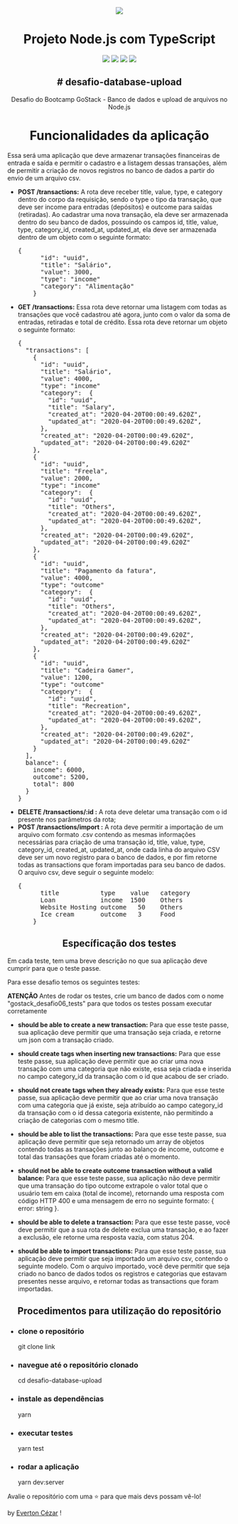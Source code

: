<p align="center">
  <img src=https://camo.githubusercontent.com/d25397e9df01fe7882dcc1cbc96bdf052ffd7d0c/68747470733a2f2f73746f726167652e676f6f676c65617069732e636f6d2f676f6c64656e2d77696e642f626f6f7463616d702d676f737461636b2f6865616465722d6465736166696f732e706e67>
</p>

<center><h1><strong>Projeto Node.js com TypeScript</strong></h1></center>

<p align="center">
  <img src="https://img.shields.io/badge/tech-Back--end-brown">
  <img src="https://img.shields.io/badge/framework-NodeJS-green">
  <img src="https://img.shields.io/badge/framework-TypeScript-blue">
  <img src="https://img.shields.io/badge/source-Rocketseat-blueviolet">
</p>

<center><h2># desafio-database-upload</h2></center>
<center><p>Desafio do Bootcamp GoStack - Banco de dados e upload de arquivos no Node.js</p></center>




<center><h1>Funcionalidades da aplicação</h1></center>
<p>
Essa será uma aplicação que deve armazenar transações financeiras de entrada e saída e permitir o cadastro e a listagem dessas transações, além de permitir a criação de novos registros no banco de dados a partir do envio de um arquivo csv.<p>
<ul>
    <li><strong>POST /transactions:</strong> A rota deve receber title, value, type, e category dentro do corpo da requisição, sendo o type o tipo da transação, que deve ser income para entradas (depósitos) e outcome para saídas (retiradas). Ao cadastrar uma nova transação, ela deve ser armazenada dentro do seu banco de dados, possuindo os campos id, title, value, type, category_id, created_at, updated_at, ela deve ser armazenada dentro de um objeto com o seguinte formato:
    <div ><pre>{
      <span ><span >"</span>id<span >"</span></span>: <span ><span >"</span>uuid<span >"</span></span>,
      <span ><span >"</span>title<span >"</span></span>: <span ><span >"</span>Salário<span >"</span></span>,
      <span ><span >"</span>value<span >"</span></span>: <span >3000</span>,
      <span ><span >"</span>type<span >"</span></span>: <span ><span >"</span>income<span >"</span></span>
      <span ><span >"</span>category<span >"</span></span>: <span ><span >"</span>Alimentação<span >"</span></span>
    }</pre></div>
    </li>
    <li><strong>GET /transactions:</strong> Essa rota deve retornar uma listagem com todas as transações que você cadastrou até agora, junto com o valor da soma de entradas, retiradas e total de crédito. Essa rota deve retornar um objeto o seguinte formato:
    <div ><pre>{
  <span ><span >"</span>transactions<span >"</span></span>: [
    {
      <span ><span >"</span>id<span >"</span></span>: <span ><span >"</span>uuid<span >"</span></span>,
      <span ><span >"</span>title<span >"</span></span>: <span ><span >"</span>Salário<span >"</span></span>,
      <span ><span >"</span>value<span >"</span></span>: <span >4000</span>,
      <span ><span >"</span>type<span >"</span></span>: <span ><span >"</span>income<span >"</span></span>
      <span ><span >"</span>category<span >"</span></span>: <span ></span> {
        <span ><span >"</span>id<span >"</span></span>: <span ><span >"</span>uuid<span >"</span></span>,
        <span ><span >"</span>title<span >"</span></span>: <span ><span >"</span>Salary<span >"</span></span>,
        <span ><span >"</span>created_at<span >"</span></span>: <span ><span >"</span>2020-04-20T00:00:49.620Z<span >"</span></span>,
        <span ><span >"</span>updated_at<span >"</span></span>: <span ><span >"</span>2020-04-20T00:00:49.620Z<span >"</span></span>,
      },
      <span ><span >"</span>created_at<span >"</span></span>: <span ><span >"</span>2020-04-20T00:00:49.620Z<span >"</span></span>,
      <span ><span >"</span>updated_at<span >"</span></span>: <span ><span >"</span>2020-04-20T00:00:49.620Z<span >"</span></span>
    },
    {
      <span ><span >"</span>id<span >"</span></span>: <span ><span >"</span>uuid<span >"</span></span>,
      <span ><span >"</span>title<span >"</span></span>: <span ><span >"</span>Freela<span >"</span></span>,
      <span ><span >"</span>value<span >"</span></span>: <span >2000</span>,
      <span ><span >"</span>type<span >"</span></span>: <span ><span >"</span>income<span >"</span></span>
      <span ><span >"</span>category<span >"</span></span>: <span ></span> {
        <span ><span >"</span>id<span >"</span></span>: <span ><span >"</span>uuid<span >"</span></span>,
        <span ><span >"</span>title<span >"</span></span>: <span ><span >"</span>Others<span >"</span></span>,
        <span ><span >"</span>created_at<span >"</span></span>: <span ><span >"</span>2020-04-20T00:00:49.620Z<span >"</span></span>,
        <span ><span >"</span>updated_at<span >"</span></span>: <span ><span >"</span>2020-04-20T00:00:49.620Z<span >"</span></span>,
      },
      <span ><span >"</span>created_at<span >"</span></span>: <span ><span >"</span>2020-04-20T00:00:49.620Z<span >"</span></span>,
      <span ><span >"</span>updated_at<span >"</span></span>: <span ><span >"</span>2020-04-20T00:00:49.620Z<span >"</span></span>
    },
    {
      <span ><span >"</span>id<span >"</span></span>: <span ><span >"</span>uuid<span >"</span></span>,
      <span ><span >"</span>title<span >"</span></span>: <span ><span >"</span>Pagamento da fatura<span >"</span></span>,
      <span ><span >"</span>value<span >"</span></span>: <span >4000</span>,
      <span ><span >"</span>type<span >"</span></span>: <span ><span >"</span>outcome<span >"</span></span>
      <span ><span >"</span>category<span >"</span></span>: <span ></span> {
        <span ><span >"</span>id<span >"</span></span>: <span ><span >"</span>uuid<span >"</span></span>,
        <span ><span >"</span>title<span >"</span></span>: <span ><span >"</span>Others<span >"</span></span>,
        <span ><span >"</span>created_at<span >"</span></span>: <span ><span >"</span>2020-04-20T00:00:49.620Z<span >"</span></span>,
        <span ><span >"</span>updated_at<span >"</span></span>: <span ><span >"</span>2020-04-20T00:00:49.620Z<span >"</span></span>,
      },
      <span ><span >"</span>created_at<span >"</span></span>: <span ><span >"</span>2020-04-20T00:00:49.620Z<span >"</span></span>,
      <span ><span >"</span>updated_at<span >"</span></span>: <span ><span >"</span>2020-04-20T00:00:49.620Z<span >"</span></span>
    },
    {
      <span ><span >"</span>id<span >"</span></span>: <span ><span >"</span>uuid<span >"</span></span>,
      <span ><span >"</span>title<span >"</span></span>: <span ><span >"</span>Cadeira Gamer<span >"</span></span>,
      <span ><span >"</span>value<span >"</span></span>: <span >1200</span>,
      <span ><span >"</span>type<span >"</span></span>: <span ><span >"</span>outcome<span >"</span></span>
      <span ><span >"</span>category<span >"</span></span>: <span ></span> {
        <span ><span >"</span>id<span >"</span></span>: <span ><span >"</span>uuid<span >"</span></span>,
        <span ><span >"</span>title<span >"</span></span>: <span ><span >"</span>Recreation<span >"</span></span>,
        <span ><span >"</span>created_at<span >"</span></span>: <span ><span >"</span>2020-04-20T00:00:49.620Z<span >"</span></span>,
        <span ><span >"</span>updated_at<span >"</span></span>: <span ><span >"</span>2020-04-20T00:00:49.620Z<span >"</span></span>,
      },
      <span ><span >"</span>created_at<span >"</span></span>: <span ><span >"</span>2020-04-20T00:00:49.620Z<span >"</span></span>,
      <span ><span >"</span>updated_at<span >"</span></span>: <span ><span >"</span>2020-04-20T00:00:49.620Z<span >"</span></span>
    }
  ],
  <span ></span>balance<span >"</span></span>: {
    <span ></span>income<span >"</span></span>: <span >6000</span>,
    <span ></span>outcome<span >"</span></span>: <span >5200</span>,
    <span ></span>total<span >"</span></span>: <span >800</span>
  }
}</pre></div>
    </li>
    <li><strong>DELETE /transactions/:id :</strong> A rota deve deletar uma transação com o id presente nos parâmetros da rota;</li>
    <li><strong>POST /transactions/import :</strong> A rota deve permitir a importação de um arquivo com formato .csv contendo as mesmas informações necessárias para criação de uma transação id, title, value, type, category_id, created_at, updated_at, onde cada linha do arquivo CSV deve ser um novo registro para o banco de dados, e por fim retorne todas as transactions que foram importadas para seu banco de dados. O arquivo csv, deve seguir o seguinte modelo:
    <div ><pre>{
      title           type    value   category
      Loan            income  1500    Others
      Website Hosting outcome   50    Others
      Ice cream       outcome   3     Food
    }</pre></div>
    </li>
</ul>

<center><h2>Específicação dos testes</h2></center>
<p>Em cada teste, tem uma breve descrição no que sua aplicação deve cumprir para que o teste passe.</p>
<p>Para esse desafio temos os seguintes testes:</p>
<p><strong> ATENÇÃO </strong> Antes de rodar os testes, crie um banco de dados com o nome "gostack_desafio06_tests" para que todos os testes possam executar corretamente</p>

<ul>
    <li><strong>should be able to create a new transaction:</strong> Para que esse teste passe, sua aplicação deve permitir que uma transação seja criada, e retorne um json com a transação criado.</li></p>
    <li><strong>should create tags when inserting new transactions:</strong>  Para que esse teste passe, sua aplicação deve permitir que ao criar uma nova transação com uma categoria que não existe, essa seja criada e inserida no campo category_id da transação com o id que acabou de ser criado.</li></p>
    <li><strong>should not create tags when they already exists:</strong>  Para que esse teste passe, sua aplicação deve permitir que ao criar uma nova transação com uma categoria que já existe, seja atribuído ao campo category_id da transação com o id dessa categoria existente, não permitindo a criação de categorias com o mesmo title.</li></p>
    <li><strong>should be able to list the transactions:</strong>  Para que esse teste passe, sua aplicação deve permitir que seja retornado um array de objetos contendo todas as transações junto ao balanço de income, outcome e total das transações que foram criadas até o momento.</li></p>
    <li><strong>should not be able to create outcome transaction without a valid balance:</strong>   Para que esse teste passe, sua aplicação não deve permitir que uma transação do tipo outcome extrapole o valor total que o usuário tem em caixa (total de income), retornando uma resposta com código HTTP 400 e uma mensagem de erro no seguinte formato: { error: string }.</li></p>
    <li><strong>should be able to delete a transaction:</strong> Para que esse teste passe, você deve permitir que a sua rota de delete exclua uma transação, e ao fazer a exclusão, ele retorne uma resposta vazia, com status 204.</li></p>
    <li><strong>should be able to import transactions:</strong> Para que esse teste passe, sua aplicação deve permitir que seja importado um arquivo csv, contendo o seguinte modelo. Com o arquivo importado, você deve permitir que seja criado no banco de dados todos os registros e categorias que estavam presentes nesse arquivo, e retornar todas as transactions que foram importadas.</li></p>
</ul>


<center><h2>Procedimentos para utilização do repositório</h2></center>

<ul>
    <li>
        <h3>clone o repositório </h3>
        <p>git clone link</p>
    </li>
    <li>
        <h3>navegue até o repositório clonado </h3>
        <p>cd desafio-database-upload </p>
    </li>
        <li>
        <h3>instale as dependências </h3>
        <p>yarn</p>
    </li>
    </li>
    <li>
        <h3>executar testes </h3>
        <p>yarn test</p>
    </li>
    <li>
        <h3>rodar a aplicação </h3>
        <p>yarn dev:server</p>
    </li>
</ul>


<p>Avalie o repositório com uma ⭐ para que mais devs possam vê-lo!</p>


<p>by <a href="https://www.linkedin.com/in/everton-c%C3%A9zar-3763a133/">Everton Cézar</a> !</p>

